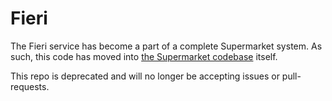 # Fieri

The Fieri service has become a part of a complete Supermarket system. As such,
this code has moved into [the Supermarket codebase](https://github.com/chef/supermarket/tree/master/src/fieri) itself.

This repo is deprecated and will no longer be accepting issues or pull-requests.
